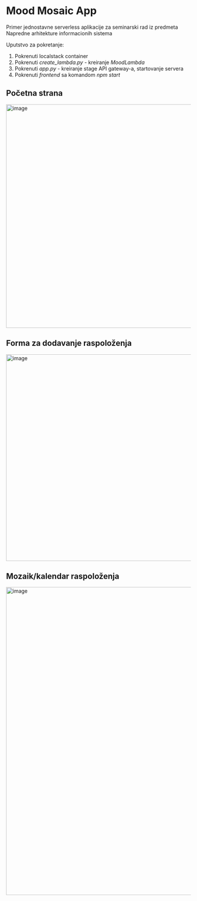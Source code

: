 # Mood Mosaic App

Primer jednostavne serverless aplikacije za seminarski rad iz predmeta Napredne arhitekture informacionih sistema



Uputstvo za pokretanje:
1. Pokrenuti localstack container
2. Pokrenuti *create_lambda.py* - kreiranje *MoodLambda*
3. Pokrenuti *app.py* - kreiranje stage API gateway-a, startovanje servera
4. Pokrenuti *frontend* sa komandom *npm start*

## Početna strana
<img width="1263" height="609" alt="image" src="https://github.com/user-attachments/assets/86b1542a-832d-4dd6-b68d-b65a2babfa99" />

## Forma za dodavanje raspoloženja
<img width="1014" height="563" alt="image" src="https://github.com/user-attachments/assets/b4e2872c-680b-48ee-93ab-fb2843532823" />

## Mozaik/kalendar raspoloženja
<img width="1832" height="839" alt="image" src="https://github.com/user-attachments/assets/27298e3f-7fbc-453e-a08d-42faac81b957" />





